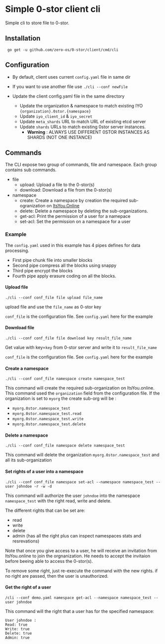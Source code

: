 # Simple 0-stor client cli

Simple cli to store file to 0-stor.

## Installation

```
 go get -u github.com/zero-os/0-stor/client/cmd/cli
 ```

## Configuration

- By default, client uses current ```config.yaml``` file in same dir
- If you want to use another file use ```./cli --conf newFile```

- Update the client config.yaml file in the same directory
    - Update the organization & namespace to match existing IYO ```{organization}.0stor.{namespace}```
    - Update ```iyo_client_id``` & ```iyo_secret```
    - Update ```meta_shards``` URL to match URL of existing etcd server
    - Update ```shards``` URLs to match existing 0stor server instances.
        - **Warning** : ALWAYS USE DIFFERENT 0STOR INSTANCES AS SHARDS (NOT ONE INSTANCE)

## Commands
The CLI expose two group of commands, file and namespace. Each group contains sub commands.

- file
  - upload: Upload a file to the 0-stor(s)
  - download: Download a file from the 0-stor(s)
- namespace
  - create: Create a namespace by creation the required sub-ogranization on [ItsYou.Online](https://itsyou.online/)
  - delete: Delete a namespace by deleting the sub-organizations.
  - get-acl: Print the permission of a user for a namepace
  - set-acl: Set the permission on a namespace for a user


### Example

The `config.yaml` used in this example has 4 pipes defines for data processing.

- First pipe chunk file into smaller blocks
- Second pipe compress all the blocks using snappy
- Third pipe encrypt the blocks
- Fourth pipe apply erasure coding on all the blocks.

#### Upload file

```
./cli --conf conf_file file upload file_name
```

upload file and use the `file_name` as 0-stor key

`conf_file` is the configuration file. See `config.yaml` here for the example

#### Download file
```
./cli --conf conf_file file download key result_file_name
```

Get value with key=`key` from 0-stor server and write it to `result_file_name`

`conf_file` is the configuration file. See `config.yaml` here for the example

#### Create a namespace

```
./cli --conf conf_file namespace create namespace_test
```

This command will create the required sub-organization on ItsYou.online.
This command used the `organization` field from the configuration file. If the organization is set to `myorg` the create sub-org will be :
- `myorg.0stor.namespace_test`
- `myorg.0stor.namespace_test.read`
- `myorg.0stor.namespace_test.write`
- `myorg.0stor.namespace_test.delete`

#### Delete a namespace
```
./cli --conf conf_file namespace delete namespace_test
```

This command will delete the organization `myorg.0stor.namespace_test` and all its sub-organization

#### Set rights of a user into a namespace

```shell
./cli --conf conf_file namespace set-acl --namespace namespace_test --user johndoe -r -w -d
```

This command will authorize the user `johndoe` into the namespace `namespace_test` with the right read, write and delete.

The different rights that can be set are:
- read
- write
- delete
- admin (has all the right plus can inspect namespaces stats and resrevations)

Note that once you give access to a user, he will receive an invitation from ItsYou.online to join the orgnanization. He needs to accept the invitaion before beeing able to access the 0-stor(s).


To remove some right, just re-execute the command with the new rights. if no right are passed, then the user is unauthorized.


#### Get the right of a user

```shell
/cli --conf demo.yaml namespace get-acl --namespace namespace_test --user johndoe
```

This command will the right that a user has for the specified namespace:

```
User johndoe :
Read: true
Write: true
Delete: true
Admin: true
```
